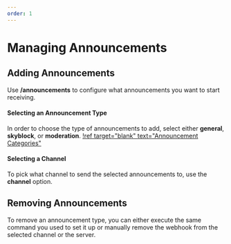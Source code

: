 ```yaml
---
order: 1
---
```

# Managing Announcements

## Adding Announcements
Use **/announcements** to configure what announcements you want to start receiving.

#### Selecting an Announcement Type
In order to choose the type of announcements to add, select either **general**, **skyblock**, or **moderation**.
[!ref target="blank" text="Announcement Categories"](../information/announcement-categories.md)

#### Selecting a Channel
To pick what channel to send the selected announcements to, use the **channel** option.

## Removing Announcements
To remove an announcement type, you can either execute the same command you used to set it up or manually remove the webhook from the selected channel or the server.